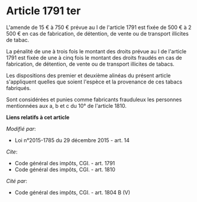 # Article 1791 ter

L'amende de 15 € à 750 € prévue au I de l'article 1791 est fixée de 500 € à 2 500 € en cas de fabrication, de détention, de
vente ou de transport illicites de tabac. 

La pénalité de une à trois fois le montant des droits prévue au I de l'article 1791 est fixée de une à cinq fois le montant
des droits fraudés en cas de fabrication, de détention, de vente ou de transport illicites de tabacs. 

Les dispositions des premier et deuxième alinéas du présent article s'appliquent quelles que soient l'espèce et la provenance
de ces tabacs fabriqués. 

Sont considérées et punies comme fabricants frauduleux les personnes mentionnées aux a, b et c du 10° de l'article 1810.

**Liens relatifs à cet article**

_Modifié par_:

  - Loi n°2015-1785 du 29 décembre 2015 - art. 14

_Cite_:

  - Code général des impôts, CGI. - art. 1791
  - Code général des impôts, CGI. - art. 1810

_Cité par_:

  - Code général des impôts, CGI. - art. 1804 B (V)
